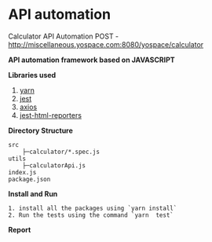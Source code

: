 # API automation
Calculator API Automation 
POST - http://miscellaneous.yospace.com:8080/yospace/calculator

**API automation framework based on JAVASCRIPT**

**Libraries used**

1. [yarn](https://www.npmjs.com/package/yarn)
2. [jest](https://www.npmjs.com/package/jest)
3. [axios](https://www.npmjs.com/package/axios)
4. [jest-html-reporters](https://www.npmjs.com/package/jest-html-reporters)

**Directory Structure**

```
src
    ├─calculator/*.spec.js
utils
    ├─calculatorApi.js
index.js
package.json

```

**Install and Run**

```
1. install all the packages using `yarn install`
2. Run the tests using the command `yarn  test`
```

**Report**

